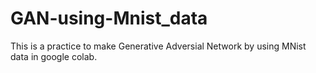 # GAN-using-Mnist_data
This is a practice to make Generative Adversial Network by using MNist data in google colab. 
